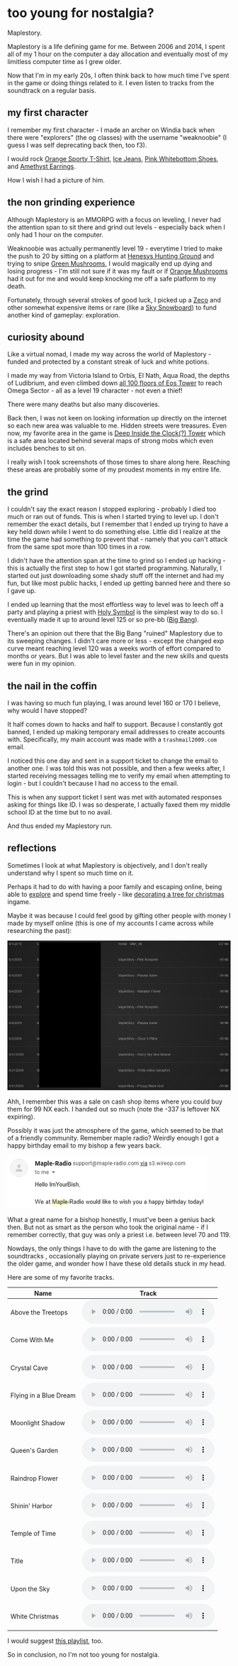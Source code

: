 # too young for nostalgia?

Maplestory.

Maplestory is a life defining game for me. Between 2006 and 2014, I spent all of
my 1 hour on the computer a day allocation and eventually most of my limitless
computer time as I grew older.

Now that I'm in my early 20s, I often think back to how much time I've spent in
the game or doing things related to it. I even listen to tracks from the soundtrack
on a regular basis.

## my first character

I remember my first character - I made an archer on Windia back when there were
"explorers" (the og classes) with the username "weaknoobie" (I guess I was self
deprecating back then, too f3).

I would rock [Orange Sporty T-Shirt](https://global.hidden-street.net/eq/top/orange-sporty-t-shirt-m),
[Ice Jeans](https://global.hidden-street.net/eq/bottom/ice-jeans),
[Pink Whitebottom Shoes](https://global.hidden-street.net/eq/shoes/pink-whitebottom-boots),
and [Amethyst Earrings](https://global.hidden-street.net/eq/earring/amethyst-earrings).

How I wish I had a picture of him.

## the non grinding experience

Although Maplestory is an MMORPG with a focus on leveling, I never had the attention
span to sit there and grind out levels - especially back when I only had 1 hour
on the computer.

Weaknoobie was actually permanently level 19 - everytime I tried to make the push
to 20 by sitting on a platform at [Henesys Hunting Ground](https://global.hidden-street.net/map/mini-map/victoria-road-henesys-hunting-ground-i)
and trying to snipe [Green Mushrooms](https://global.hidden-street.net/search/Green%20Mushroom),
I would magically end up dying and losing progress - I'm still not sure if it was
my fault or if [Orange Mushrooms](https://global.hidden-street.net/search/orange%20mushroom)
had it out for me and would keep knocking me off a safe platform to my death.

Fortunately, through several strokes of good luck, I picked up a [Zeco](https://global.hidden-street.net/eq/spear/zeco)
and other somewhat expensive items or rare (like a [Sky Snowboard](https://global.hidden-street.net/eq/polearm/sky-snowboard))
to fund another kind of gameplay: exploration.

## curiosity abound

Like a virtual nomad, I made my way across the world of Maplestory - funded and
protected by a constant streak of luck and white potions.

I made my way from Victoria Island to Orbis, El Nath, Aqua Road, the depths of
Ludibrium, and even climbed down [all 100 floors of Eos Tower](https://global.hidden-street.net/map/mini-map/ludibrium-eos-tower-100th-floor)
to reach Omega Sector - all as a level 19 character - not even a thief!

There were many deaths but also many discoveries.

Back then, I was not keen on looking information up directly on the internet so each
new area was valuable to me. Hidden streets were treasures. Even now, my favorite
area in the game is [Deep Inside the Clock(?) Tower](https://global.hidden-street.net/map/mini-map/ludibrium-deep-inside-of-watch-tower)
which is a safe area located behind several maps of strong mobs which even includes
benches to sit on.

I really wish I took screenshots of those times to share along here. Reaching these
areas are probably some of my proudest moments in my entire life.

## the grind

I couldn't say the exact reason I stopped exploring - probably I died too much or
ran out of funds. This is when I started trying to level up. I don't remember the
exact details, but I remember that I ended up trying to have a key held down while
I went to do something else. Little did I realize at the time the game had something
to prevent that - namely that you can't attack from the same spot more than 100 times
in a row.

I didn't have the attention span at the time to grind so I ended up hacking - this
is actually the first step to how I got started programming. Naturally, I started
out just downloading some shady stuff off the internet and had my fun, but like most
public hacks, I ended up getting banned here and there so I gave up.

I ended up learning that the most effortless way to level was to leech off a party
and playing a priest with [Holy Symbol](https://global.hidden-street.net/search/holy%20symbol)
is the simplest way to do so. I eventually made it up to around level 125 or so pre-bb
([Big Bang](https://maplestory.fandom.com/wiki/MapleStory:_Big_Bang)).

There's an opinion out there that the Big Bang "ruined" Maplestory due to its sweeping
changes. I didn't care more or less - except the changed exp curve meant reaching
level 120 was a weeks worth of effort compared to months or years. But I was able
to level faster and the new skills and quests were fun in my opinion.

## the nail in the coffin

I was having so much fun playing, I was around level 160 or 170 I believe, why would
I have stopped?

It half comes down to hacks and half to support. Because I constantly got banned,
I ended up making temporary email addresses to create accounts with. Specifically,
my main account was made with a `trashmail2009.com` email.

I noticed this one day and sent in a support ticket to change the email to another
one. I was told this was not possible, and then a few weeks after, I started receiving
messages telling me to verify my email when attempting to login - but I couldn't
because I had no access to the email.

This is when any support ticket I sent was met with automated responses asking for
things like ID. I was so desperate, I actually faxed them my middle school ID at
the time but to no avail.

And thus ended my Maplestory run.

## reflections

Sometimes I look at what Maplestory is objectively, and I don't really understand
why I spent so much time on it.

Perhaps it had to do with having a poor family and escaping online, being able to
[explore](#curiosity-abound) and spend time freely - like [decorating a tree for
christmas](http://wayback.hidden-street.net/maps/hshillofchristmas.php) ingame.

Maybe it was because I could feel good by gifting other people with money I made
by myself online (this is one of my accounts I came across while researching the
past):

<img src="/blobs/18/ms.png" />

Ahh, I remember this was a sale on cash shop items where you could buy them for
99 NX each. I handed out so much (note the -337 is leftover NX expiring).

Possibly it was just the atmosphere of the game, which seemed to be that of a friendly
community. Remember maple radio? Weirdly enough I got a happy birthday email to
my bishop a few years back.

<img src="/blobs/18/maple-radio.png" />

What a great name for a bishop honestly, I must've been a genius back then. But
not as smart as the person who took the original name - if I remember correctly,
that guy was only a priest i.e. between level 70 and 119.

Nowdays, the only things I have to do with the game are listening to the soundtracks
, occasionally playing on private servers just to re-experience the older game,
and wonder how I have these old details stuck in my head.

Here are some of my favorite tracks.

<!--markdownlint-disable line-length -->
| Name                   | Track                                                                                     |
| ---------------------- | ----------------------------------------------------------------------------------------- |
| Above the Treetops     | <audio controls><source src="/blobs/18/AboveTheTreetops.mp3" type="audio/mpeg"></audio>   |
| Come With Me           | <audio controls><source src="/blobs/18/ComeWithMe.mp3" type="audio/mpeg"></audio>         |
| Crystal Cave           | <audio controls><source src="/blobs/18/CrystalCave.mp3" type="audio/mpeg"></audio>        |
| Flying in a Blue Dream | <audio controls><source src="/blobs/18/FlyingInABlueDream.mp3" type="audio/mpeg"></audio> |
| Moonlight Shadow       | <audio controls><source src="/blobs/18/MoonlightShadow.mp3" type="audio/mpeg"></audio>    |
| Queen's Garden         | <audio controls><source src="/blobs/18/QueensGarden.mp3" type="audio/mpeg"></audio>       |
| Raindrop Flower        | <audio controls><source src="/blobs/18/RaindropFlower.mp3" type="audio/mpeg"></audio>     |
| Shinin' Harbor         | <audio controls><source src="/blobs/18/Shinin'Harbor.mp3" type="audio/mpeg"></audio>      |
| Temple of Time         | <audio controls><source src="/blobs/18/TimeTemple.mp3" type="audio/mpeg"></audio>         |
| Title                  | <audio controls><source src="/blobs/18/Title.mp3" type="audio/mpeg"></audio>              |
| Upon the Sky           | <audio controls><source src="/blobs/18/UponTheSky.mp3" type="audio/mpeg"></audio>         |
| White Christmas        | <audio controls><source src="/blobs/18/WhiteChristmas.mp3" type="audio/mpeg"></audio>     |
<!--markdownlint-enable line-length -->

I would suggest [this playlist](https://www.youtube.com/playlist?list=PLARr36qkoiWa2hl6cXnBxNzU_xxLcQXs0),
too.

So in conclusion, no I'm not too young for nostalgia.
